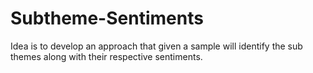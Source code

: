 # Subtheme-Sentiments
Idea is to develop an approach that given a sample will identify the sub themes along with their respective sentiments.
